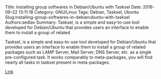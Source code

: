 Title: Installing group softwares in Debian/Ubuntu with Tasksel
Date: 2016-09-22 13:11:18
Category: GNU/Linux
Tags: Debian, Tasksel, Ubuntu
Slug:installing-group-softwares-in-debianubuntu-with-tasksel
Authors:sedlav
Summary: Tasksel, is a simple and easy-to-use tool developed for Debian/Ubuntu that provides users an interface to enable them to install a group of related

> 
Tasksel, is a simple and easy-to-use tool developed for Debian/Ubuntu that provides users an interface to enable them to install a group of related packages such as LAMP Server, Mail Server, DNS Server, etc. as a single pre-configured task. It works comparably to meta-packages, you will find nearly all tasks in tasksel present in meta-packages.

[Link](http://www.tecmint.com/tasksel-install-group-software-lamp-mail-dns-in-debian-ubuntu/)
